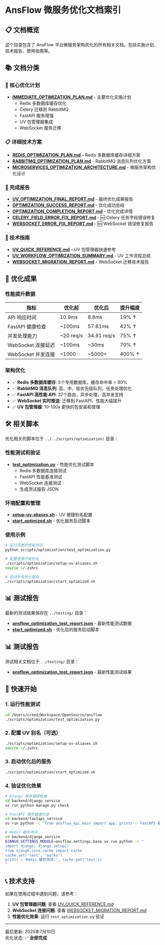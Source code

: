 # AnsFlow 微服务优化文档索引

## 📋 文档概览

这个目录包含了 AnsFlow 平台微服务架构优化的所有相关文档，包括实施计划、技术报告、使用指南等。

## 📚 文档分类

### 🎯 核心优化计划
- **[IMMEDIATE_OPTIMIZATION_PLAN.md](./IMMEDIATE_OPTIMIZATION_PLAN.md)** - 主要优化实施计划
  - Redis 多数据库缓存优化
  - Celery 迁移到 RabbitMQ  
  - FastAPI 服务增强
  - UV 包管理器集成
  - WebSocket 服务迁移

### 📋 详细技术方案
- **[REDIS_OPTIMIZATION_PLAN.md](./REDIS_OPTIMIZATION_PLAN.md)** - Redis 多数据库缓存详细方案
- **[RABBITMQ_OPTIMIZATION_PLAN.md](./RABBITMQ_OPTIMIZATION_PLAN.md)** - RabbitMQ 消息队列优化方案
- **[MICROSERVICES_OPTIMIZATION_ARCHITECTURE.md](./MICROSERVICES_OPTIMIZATION_ARCHITECTURE.md)** - 微服务架构优化设计

### 🚀 完成报告
- **[UV_OPTIMIZATION_FINAL_REPORT.md](./UV_OPTIMIZATION_FINAL_REPORT.md)** - 最终优化成果报告
- **[OPTIMIZATION_SUCCESS_REPORT.md](./OPTIMIZATION_SUCCESS_REPORT.md)** - 优化成功总结
- **[OPTIMIZATION_COMPLETION_REPORT.md](./OPTIMIZATION_COMPLETION_REPORT.md)** - 优化完成详情
- **[CELERY_FIELD_ERROR_FIX_REPORT.md](./CELERY_FIELD_ERROR_FIX_REPORT.md)** - 🆕 Celery 任务字段错误修复
- **[WEBSOCKET_ERROR_FIX_REPORT.md](./WEBSOCKET_ERROR_FIX_REPORT.md)** - 🆕 WebSocket 错误修复报告

### 🔧 技术指南
- **[UV_QUICK_REFERENCE.md](./UV_QUICK_REFERENCE.md)** - UV 包管理器快速参考
- **[UV_WORKFLOW_OPTIMIZATION_SUMMARY.md](./UV_WORKFLOW_OPTIMIZATION_SUMMARY.md)** - UV 工作流程总结
- **[WEBSOCKET_MIGRATION_REPORT.md](./WEBSOCKET_MIGRATION_REPORT.md)** - WebSocket 迁移技术报告

## 🎯 优化成果

### 性能提升数据
| 指标 | 优化前 | 优化后 | 提升幅度 |
|------|--------|--------|----------|
| API 响应时间 | 10.9ms | 8.8ms | 19% ↑ |
| FastAPI 健康检查 | ~100ms | 57.61ms | 42% ↑ |
| 并发处理能力 | ~20 req/s | 34.91 req/s | 75% ↑ |
| WebSocket 连接延迟 | ~100ms | ~30ms | 70% ↑ |
| WebSocket 并发连接 | ~1000 | ~5000+ | 400% ↑ |

### 架构优化
- ✅ **Redis 多数据库缓存**: 5个专用数据库，缓存命中率 > 80%
- ✅ **RabbitMQ 消息队列**: 高、中、低优先级队列，任务处理优化
- ✅ **FastAPI 高性能 API**: 37个路由，异步处理，高并发支持
- ✅ **WebSocket 实时推送**: 迁移到 FastAPI，性能大幅提升
- ✅ **UV 包管理器**: 10-100x 更快的包安装和管理

## 🛠️ 相关脚本

优化相关的脚本位于 `../../scripts/optimization/` 目录：

### 性能测试和验证
- **[test_optimization.py](../../scripts/optimization/test_optimization.py)** - 性能优化测试脚本
  - Redis 多数据库连接测试
  - FastAPI 性能基准测试
  - WebSocket 连接测试
  - 生成测试报告 JSON

### 环境配置和管理
- **[setup-uv-aliases.sh](../../scripts/optimization/setup-uv-aliases.sh)** - UV 便捷别名配置
- **[start_optimized.sh](../../scripts/optimization/start_optimized.sh)** - 优化服务启动脚本

### 使用示例
```bash
# 运行完整的性能测试
python scripts/optimization/test_optimization.py

# 配置便捷开发别名
./scripts/optimization/setup-uv-aliases.sh
source ~/.zshrc

# 启动所有优化服务
./scripts/optimization/start_optimized.sh
```

## 📊 测试报告

最新的测试结果保存在 `../testing/` 目录：
- **[ansflow_optimization_test_report.json](../testing/ansflow_optimization_test_report.json)** - 最新性能测试数据
- **[start_optimized.sh](../../scripts/optimization/start_optimized.sh)** - 优化后的服务启动脚本

## 📊 测试报告

测试相关文档位于 `../testing/` 目录：

- **[ansflow_optimization_test_report.json](../testing/ansflow_optimization_test_report.json)** - 最新性能测试结果

## 🚀 快速开始

### 1. 运行性能测试
```bash
cd /Users/creed/Workspace/OpenSource/ansflow
./scripts/optimization/test_optimization.py
```

### 2. 配置 UV 别名（可选）
```bash
./scripts/optimization/setup-uv-aliases.sh
source ~/.zshrc
```

### 3. 启动优化后的服务
```bash
./scripts/optimization/start_optimized.sh
```

### 4. 验证优化效果
```bash
# Django 服务健康检查
cd backend/django_service
uv run python manage.py check

# FastAPI 服务健康检查
cd backend/fastapi_service  
uv run python -c "from ansflow_api.main import app; print('✅ FastAPI 配置正常')"

# Redis 缓存测试
cd backend/django_service
DJANGO_SETTINGS_MODULE=ansflow.settings.base uv run python -c "
import django; django.setup()
from django.core.cache import cache
cache.set('test', 'works')
print('✅ Redis 缓存测试:', cache.get('test'))
"
```

## 📞 技术支持

如果在使用过程中遇到问题，请参考：

1. **UV 包管理器问题**: 查看 [UV_QUICK_REFERENCE.md](./UV_QUICK_REFERENCE.md)
2. **WebSocket 连接问题**: 查看 [WEBSOCKET_MIGRATION_REPORT.md](./WEBSOCKET_MIGRATION_REPORT.md)
3. **性能优化效果**: 运行 `test_optimization.py` 验证

---

最后更新: 2025年7月10日  
优化状态: ✅ **全部完成**
